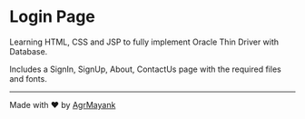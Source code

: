 # Login Page

Learning HTML, CSS and JSP to fully implement Oracle Thin Driver with Database.

Includes a SignIn, SignUp, About, ContactUs page with the required files and
fonts.

<hr>

Made with ❤ by [AgrMayank](https://AgrMayank.GitHub.io)

